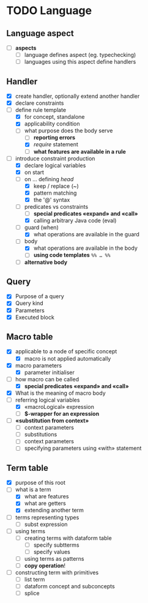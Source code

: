 # TODO Language 

## Language aspect
- [ ] **aspects**
     - [ ] language defines aspect (eg. typechecking)
     - [ ] languages using this aspect define handlers

## Handler  
- [x] create handler, optionally extend another handler
- [x] declare constraints
- [ ] define rule template
    - [x] for concept, standalone
    - [x] applicability condition
    - [ ] what purpose does the body serve
        - [ ] **reporting errors**
        - [x] _require_ statement
        - [ ] **what features are available in a rule**
- [ ] introduce constraint production
    - [x] declare logical variables
    - [x] on start
    - [ ] on … defining *head* 
        - [x] keep / replace (~) 
        - [x] pattern matching
        - [x] the '@' syntax
    - [ ] predicates vs constraints
        - [ ] **special predicates «expand» and «call»**
        - [x] calling arbitrary Java code (eval)
    - [ ] guard (when)
        - [x] what operations are available in the guard
    - [ ] body
        - [x] what operations are available in the body
        - [ ] **using code templates** `%% … %%`
    - [ ] **alternative body**

## Query
- [x] Purpose of a query
- [x] Query kind
- [x] Parameters
- [x] Executed block

## Macro table
 - [x] applicable to a node of specific concept
     - [x] macro is not applied automatically
 - [x] macro parameters
     - [x] parameter initialiser
 - [ ] how macro can be called
     - [x] **special predicates «expand» and «call»**
 - [x] What is the meaning of macro body
 - [ ] referring logical variables 
     - [x] «macroLogical» expression
     - [ ] **$-wrapper for an expression**
 - [ ] **«substitution from context»**
     - [ ] context parameters
     - [ ] substitutions
     - [ ] context parameters
     - [ ] specifying parameters using «with» statement

## Term table
- [x] purpose of this root
- [ ] what is a term
    - [x] what are features
    - [x] what are getters
    - [x] extending another term
- [ ] terms representing types
    - [ ] subst expression
- [ ] using terms
    - [ ] creating terms with dataform table
        - [ ] specify subtterms
        - [ ] specify values
    - [ ] using terms as patterns
    - [ ] **copy operation**!
- [ ] constructing term with primitives
    - [ ] list term
    - [ ] dataform concept and subconcepts
    - [ ] splice